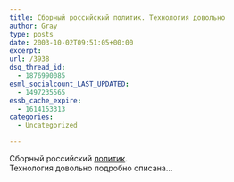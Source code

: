 ```yaml
---
title: Сборный российский политик. Технология довольно
author: Gray
type: posts
date: 2003-10-02T09:51:05+00:00
excerpt:
url: /3938
dsq_thread_id:
  - 1876990085
esml_socialcount_LAST_UPDATED:
  - 1497235565
essb_cache_expire:
  - 1614153313
categories:
  - Uncategorized

---
```








Сборный российский <a href="http://www.vslux.ru/article.phtml?id=1420" target="_blank">политик</a>.  
Технология довольно подробно описана&#8230;
